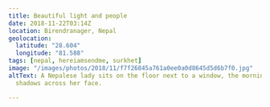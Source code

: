 ```yaml
---
title: Beautiful light and people
date: 2018-11-22T03:14Z
location: Birendranager, Nepal
geolocation:
  latitude: "28.604"
  longitude: "81.588"
tags: [nepal, hereiamsendme, surkhet]
image: "/images/photos/2018/11/f7f26845a761a0ee0a0d8645d5d6b7f0.jpg"
altText: A Nepalese lady sits on the floor next to a window, the morning light casts
  shadows across her face.

---
```

